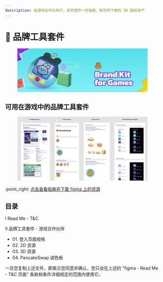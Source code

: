 ```yaml
---
description: 给游戏合作伙伴们，本页提供一些指南，和可供下载的 3D 版权资产
---
```


# 📒 品牌工具套件

<figure><img src="../../.gitbook/assets/image (359).png" alt=""><figcaption></figcaption></figure>

## 可用在游戏中的品牌工具套件

<figure><img src="../../.gitbook/assets/image (361).png" alt=""><figcaption></figcaption></figure>

:point\_right: [点击查看指南并下载 figma 上的资源](https://www.figma.com/file/658oTHPzqnygmNXi9XANkC/Brand-Kit---Game-\(Public\)?type=design\&node-id=60%3A222\&mode=design\&t=lV1WGVgmR6LxDkcS-1)

## 目录&#x20;

I Read Me - T\&C&#x20;

II 品牌工具套件 - 游戏合作伙伴&#x20;

* 01\. 登入页面规格&#x20;
* 02\. 2D 资源&#x20;
* 03\. 3D 资源&#x20;
* 04\. PancakeSwap 调色板&#x20;

一旦您复制上述文件，即表示您同意并确认，您只会在上述的 "figma - Read Me - T\&C 页面" 条款和条件详细规定的范围内使用它。
